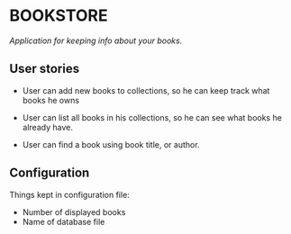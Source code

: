 # BOOKSTORE

_Application for keeping info about your books._

## User stories

* User can add new books to collections, so he can keep track what books he owns

* User can list all books in his collections, so he can see what books he already have.

* User can find a book using book title, or author.

## Configuration

Things kept in configuration file:

* Number of displayed books
* Name of database file
